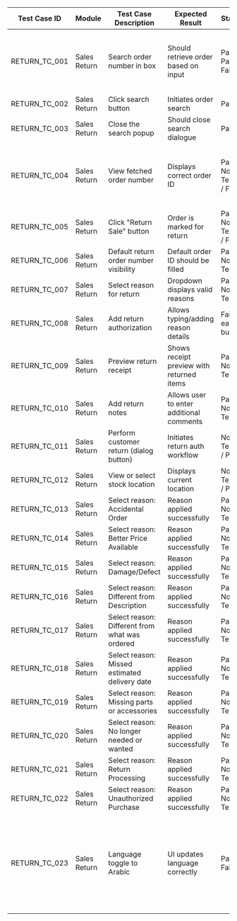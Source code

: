 | Test Case ID | Module       | Test Case Description                                         | Expected Result                                                   | Status                         | Priority | Notes                                                                                  |
|--------------|--------------|---------------------------------------------------------------|-------------------------------------------------------------------|-------------------------------|----------|----------------------------------------------------------------------------------------|
| RETURN_TC_001 | Sales Return | Search order number in box                                   | Should retrieve order based on input                             | Pass / Partial Fail            | High     | Fails for online orders due to server errors     |
| RETURN_TC_002 | Sales Return | Click search button                                          | Initiates order search                                            | Pass                           | High     |                                                                                        |
| RETURN_TC_003 | Sales Return | Close the search popup                                       | Should close search dialogue                                     | Pass                           | Low      |                                                                                        |
| RETURN_TC_004 | Sales Return | View fetched order number                                    | Displays correct order ID                                        | Pass / Not Tested / Fail       | High     | Fails in few builds, not tested in some                                                |
| RETURN_TC_005 | Sales Return | Click "Return Sale" button                                   | Order is marked for return                                       | Pass / Not Tested / Fail       | High     |                                                                                        |
| RETURN_TC_006 | Sales Return | Default return order number visibility                       | Default order ID should be filled                                | Pass / Not Tested              | Medium   |                                                                                        |
| RETURN_TC_007 | Sales Return | Select reason for return                                     | Dropdown displays valid reasons                                  | Pass / Not Tested              | Medium   |                                                                                        |
| RETURN_TC_008 | Sales Return | Add return authorization                                    | Allows typing/adding reason details                              | Fail in early builds           | Medium   |                                                                                        |
| RETURN_TC_009 | Sales Return | Preview return receipt                                       | Shows receipt preview with returned items                        | Pass / Not Tested              | Medium   |                                                                                        |
| RETURN_TC_010 | Sales Return | Add return notes                                             | Allows user to enter additional comments                         | Pass / Not Tested              | Low      |                                                                                        |
| RETURN_TC_011 | Sales Return | Perform customer return (dialog button)                      | Initiates return auth workflow                                   | Not Tested / Pass              | High     |                                                                                        |
| RETURN_TC_012 | Sales Return | View or select stock location                                | Displays current location                                        | Not Tested / Pass              | Medium   |                                                                                        |
| RETURN_TC_013 | Sales Return | Select reason: Accidental Order                              | Reason applied successfully                                      | Pass / Not Tested              | Low      |                                                                                        |
| RETURN_TC_014 | Sales Return | Select reason: Better Price Available                        | Reason applied successfully                                      | Pass / Not Tested              | Low      |                                                                                        |
| RETURN_TC_015 | Sales Return | Select reason: Damage/Defect                                 | Reason applied successfully                                      | Pass / Not Tested              | Low      |                                                                                        |
| RETURN_TC_016 | Sales Return | Select reason: Different from Description                    | Reason applied successfully                                      | Pass / Not Tested              | Low      |                                                                                        |
| RETURN_TC_017 | Sales Return | Select reason: Different from what was ordered               | Reason applied successfully                                      | Pass / Not Tested              | Low      |                                                                                        |
| RETURN_TC_018 | Sales Return | Select reason: Missed estimated delivery date                | Reason applied successfully                                      | Pass / Not Tested              | Low      |                                                                                        |
| RETURN_TC_019 | Sales Return | Select reason: Missing parts or accessories                  | Reason applied successfully                                      | Pass / Not Tested              | Low      |                                                                                        |
| RETURN_TC_020 | Sales Return | Select reason: No longer needed or wanted                    | Reason applied successfully                                      | Pass / Not Tested              | Low      |                                                                                        |
| RETURN_TC_021 | Sales Return | Select reason: Return Processing                             | Reason applied successfully                                      | Pass / Not Tested              | Low      |                                                                                        |
| RETURN_TC_022 | Sales Return | Select reason: Unauthorized Purchase                         | Reason applied successfully                                      | Pass / Not Tested              | Low      |                                                                                        |
| RETURN_TC_023 | Sales Return | Language toggle to Arabic                                    | UI updates language correctly                                    | Partial Fail                   | Low      | In some builds, Arabic not fully applied or server call failed                         |
